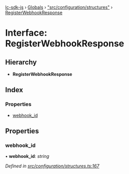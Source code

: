 [lc-sdk-js](../README.md) › [Globals](../globals.md) › ["src/configuration/structures"](../modules/_src_configuration_structures_.md) › [RegisterWebhookResponse](_src_configuration_structures_.registerwebhookresponse.md)

# Interface: RegisterWebhookResponse

## Hierarchy

* **RegisterWebhookResponse**

## Index

### Properties

* [webhook_id](_src_configuration_structures_.registerwebhookresponse.md#webhook_id)

## Properties

###  webhook_id

• **webhook_id**: *string*

*Defined in [src/configuration/structures.ts:167](https://github.com/livechat/lc-sdk-js/blob/38eeefe/src/configuration/structures.ts#L167)*
